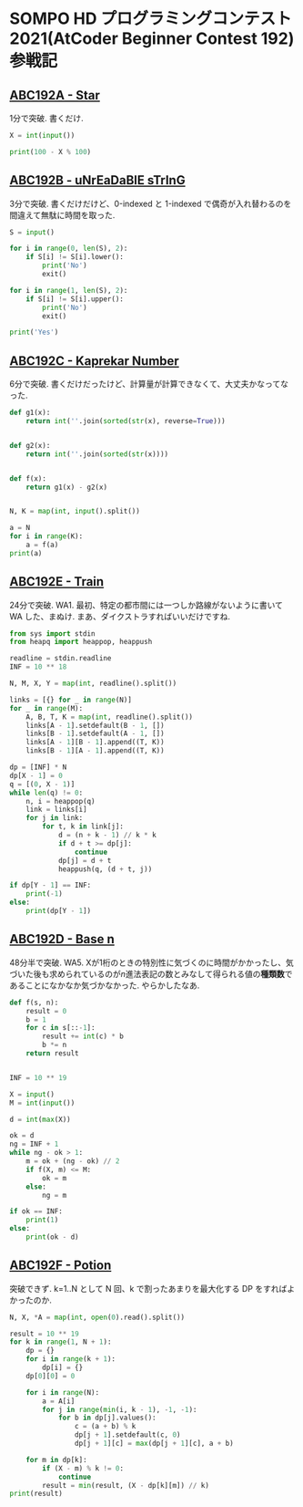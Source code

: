 # SOMPO HD プログラミングコンテスト2021(AtCoder Beginner Contest 192) 参戦記

## [ABC192A - Star](https://atcoder.jp/contests/abc192/tasks/abc192_a)

1分で突破. 書くだけ.

```python
X = int(input())

print(100 - X % 100)
```

## [ABC192B - uNrEaDaBlE sTrInG](https://atcoder.jp/contests/abc192/tasks/abc192_b)

3分で突破. 書くだけだけど、0-indexed と 1-indexed で偶奇が入れ替わるのを間違えて無駄に時間を取った.

```python
S = input()

for i in range(0, len(S), 2):
    if S[i] != S[i].lower():
        print('No')
        exit()

for i in range(1, len(S), 2):
    if S[i] != S[i].upper():
        print('No')
        exit()

print('Yes')
```

## [ABC192C - Kaprekar Number](https://atcoder.jp/contests/abc192/tasks/abc192_c)

6分で突破. 書くだけだったけど、計算量が計算できなくて、大丈夫かなってなった.

```python
def g1(x):
    return int(''.join(sorted(str(x), reverse=True)))


def g2(x):
    return int(''.join(sorted(str(x))))


def f(x):
    return g1(x) - g2(x)


N, K = map(int, input().split())

a = N
for i in range(K):
    a = f(a)
print(a)
```

## [ABC192E - Train](https://atcoder.jp/contests/abc192/tasks/abc192_e)

24分で突破. WA1. 最初、特定の都市間には一つしか路線がないように書いて WA した、まぬけ. まあ、ダイクストラすればいいだけですね.

```python
from sys import stdin
from heapq import heappop, heappush

readline = stdin.readline
INF = 10 ** 18

N, M, X, Y = map(int, readline().split())

links = [{} for _ in range(N)]
for _ in range(M):
    A, B, T, K = map(int, readline().split())
    links[A - 1].setdefault(B - 1, [])
    links[B - 1].setdefault(A - 1, [])
    links[A - 1][B - 1].append((T, K))
    links[B - 1][A - 1].append((T, K))

dp = [INF] * N
dp[X - 1] = 0
q = [(0, X - 1)]
while len(q) != 0:
    n, i = heappop(q)
    link = links[i]
    for j in link:
        for t, k in link[j]:
            d = (n + k - 1) // k * k
            if d + t >= dp[j]:
                continue
            dp[j] = d + t
            heappush(q, (d + t, j))

if dp[Y - 1] == INF:
    print(-1)
else:
    print(dp[Y - 1])
```


## [ABC192D - Base n](https://atcoder.jp/contests/abc192/tasks/abc192_d)

48分半で突破. WA5. Xが1桁のときの特別性に気づくのに時間がかかったし、気づいた後も求められているのが*n*進法表記の数とみなして得られる値の**種類数**であることになかなか気づかなかった. やらかしたなあ.

```python
def f(s, n):
    result = 0
    b = 1
    for c in s[::-1]:
        result += int(c) * b
        b *= n
    return result


INF = 10 ** 19

X = input()
M = int(input())

d = int(max(X))

ok = d
ng = INF + 1
while ng - ok > 1:
    m = ok + (ng - ok) // 2
    if f(X, m) <= M:
        ok = m
    else:
        ng = m

if ok == INF:
    print(1)
else:
    print(ok - d)
```


## [ABC192F - Potion](https://atcoder.jp/contests/abc192/tasks/abc192_f)

突破できず. k=1..N として N 回、k で割ったあまりを最大化する DP をすればよかったのか.

```python
N, X, *A = map(int, open(0).read().split())

result = 10 ** 19
for k in range(1, N + 1):
    dp = {}
    for i in range(k + 1):
        dp[i] = {}
    dp[0][0] = 0

    for i in range(N):
        a = A[i]
        for j in range(min(i, k - 1), -1, -1):
            for b in dp[j].values():
                c = (a + b) % k
                dp[j + 1].setdefault(c, 0)
                dp[j + 1][c] = max(dp[j + 1][c], a + b)

    for m in dp[k]:
        if (X - m) % k != 0:
            continue
        result = min(result, (X - dp[k][m]) // k)
print(result)
```
